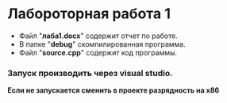 # Лабороторная работа 1

- Файл "__лаба1.docx__" содержит отчет по работе.
- В папке "__debug__" скомпилированная программа. 
- Файл "__source.cpp__" содержит код программы.

### Запуск производить через visual studio.

__Если не запускается сменить в проекте разрядность на x86__
